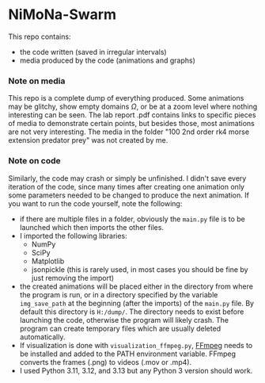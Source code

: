 # NiMoNa-Swarm
This repo contains:
- the code written (saved in irregular intervals) <!--(total size: ~0.34 MiB)-->
- media produced by the code (animations and graphs) <!--(total size: ~1.84 GiB)-->
  
### Note on media
This repo is a complete dump of everything produced. Some animations may be glitchy, show empty domains $\Omega$, or be at a zoom level where nothing interesting can be seen. The lab report .pdf contains links to specific pieces of media to demonstrate certain points, but besides those, most animations are not very interesting. 
The media in the folder "100 2nd order rk4 morse extension predator prey" was not created by me.

### Note on code
Similarly, the code may crash or simply be unfinished. I didn't save every iteration of the code, since many times after creating one animation only some parameters needed to be changed to produce the next animation. If you want to run the code yourself, note the following:
- if there are multiple files in a folder, obviously the `main.py` file is to be launched which then imports the other files.
- I imported the following libraries:
  - NumPy
  - SciPy
  - Matplotlib
  - jsonpickle (this is rarely used, in most cases you should be fine by just removing the import)
- the created animations will be placed either in the directory from where the program is run, or in a directory specified by the variable `img_save_path` at the beginning (after the imports) of the `main.py` file. By default this directory is `H:/dump/`. The directory needs to exist before launching the code, otherwise the program will likely crash. The program can create temporary files which are usually deleted automatically.
- If visualization is done with `visualization_ffmpeg.py`, [FFmpeg](https://ffmpeg.org/download.html) needs to be installed and added to the PATH environment variable. FFmpeg converts the frames (.png) to videos (.mov or .mp4).
- I used Python 3.11, 3.12, and 3.13 but any Python 3 version should work.
